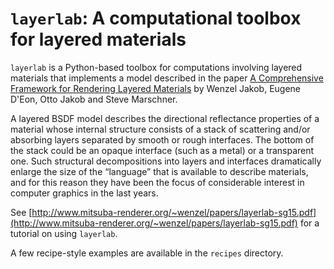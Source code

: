 # ``layerlab``: A computational toolbox for layered materials

``layerlab`` is a Python-based toolbox for computations
involving layered materials that implements a model described in the paper
[A Comprehensive Framework for Rendering Layered Materials](http://www.cs.cornell.edu/projects/layered-sg14/)
by Wenzel Jakob, Eugene D'Eon, Otto Jakob and Steve Marschner.

A layered BSDF model describes the directional reflectance properties of a
material whose internal structure consists of a stack of scattering and/or
absorbing layers separated by smooth or rough interfaces. The bottom of the
stack could be an opaque interface (such as a metal) or a transparent one. Such
structural decompositions into layers and interfaces dramatically enlarge the
size of the “language” that is available to describe materials, and for this
reason they have been the focus of considerable interest in computer graphics
in the last years.

See [http://www.mitsuba-renderer.org/~wenzel/papers/layerlab-sg15.pdf](http://www.mitsuba-renderer.org/~wenzel/papers/layerlab-sg15.pdf)
for a tutorial on using ``layerlab``.

A few recipe-style examples are available in the ``recipes`` directory.
